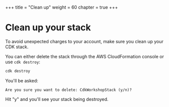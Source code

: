 +++
title = "Clean up"
weight = 60
chapter = true
+++

# Clean up your stack

To avoid unexpected charges to your account, make sure you clean up your CDK
stack.

You can either delete the stack through the AWS CloudFormation console or use
`cdk destroy`:

```sh
cdk destroy
```

You'll be asked:

```log
Are you sure you want to delete: CdkWorkshopStack (y/n)?
```

Hit "y" and you'll see your stack being destroyed.
